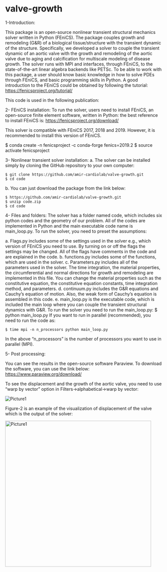 # valve-growth
1-Introduction:

This package is an open-source nonlinear transient structural mechanics solver written in Python (FEniCS). The package couples growth and remodeling (G&R) of a biological tissue/structure with the transient dynamic of the structure. Specifically, we developed a solver to couple the transient dynamic of an aortic valve with the growth and remodeling of the aortic valve due to aging and calcification for multiscale modeling of disease growth. 
The solver runs with MPI and interfaces, through FEniCS, to the state-of-the-art linear algebra backends like PETSc. To be able to work with this package, a user should know basic knowledge in how to solve PDEs through FEniCS, and basic programming skills in Python. A good introduction to the FEniCS could be obtained by following the tutorial: 
https://fenicsproject.org/tutorial/

This code is used in the following publication:



2- FEniCS installation:
To run the solver, users need to install FEniCS, an open-source finite element software, written in Python: the best reference to install FEniCS is: 
https://fenicsproject.org/download/
	
This solver is compatible with FEniCS 2017, 2018 and 2019. However, it is recommended to install this version of FEniCS. 

$ conda create -n fenicsproject -c conda-forge fenics=2019.2
$ source activate fenicsproject

3- Nonlinear transient solver installation:
a.	The solver can be installed simply by cloning the GitHub repository to your own computer:


	$ git clone https://github.com/amir-cardiolab/valve-growth.git
	$ cd code
	
	
b.	You can just download the package from the link below:


	$ https://github.com/amir-cardiolab/valve-growth.git
	$ unzip code.zip
	$ cd code

4- Files and folders:
	The solver has a folder named code, which includes six python codes and the geometry of our problem.
All of the codes are implemented in Python and the main executable code name is main_loop.py. 
To run the solver, you need to preset the assumptions:

a.	Flags.py  includes some of the settings used in the solver e.g., which version of FEniCS you need to use. By turning on or off the flags the settings may be changed. All of the flags have comments in the code and are explained in the code. 
b.	functions.py   includes some of the functions, which are used in the solver. 
c.	Parameters.py  includes all of the parameters used in the solver. The time integration, the material properties, the circumferential and normal directions for growth and remodeling are implemented in this file. You can change the material properties such as the constitutive equation, the constitutive equation constants, time integration method, and parameters. 
d.	continuum.py   includes the G&R equations and Cauchy’s equation of motion. Also, the weak form of Cauchy’s equation is assembled in this code. 
e.	main_loop.py  is the executable code, which is included the main loop where you can couple the transient structural dynamics with G&R. 
To run the solver you need to run the main_loop.py:
$ python main_loop.py
If you want to run in parallel (recommended), you need to run the code as:

	$ time mpi -n n_processors python main_loop.py

In the above “n_processors” is the number of processors you want to use in parallel (MPI).


5- Post processing: 

You can see the results in the open-source software Paraview. To download the software, you can use the link below: 
https://www.paraview.org/download/
	
To see the displacement and the growth of the aortic valve, you need to use 
“warp by vector” option in Filters->alphabetical->warp by vector:

![Picture1](https://user-images.githubusercontent.com/61292399/114954222-ea25ab00-9e0e-11eb-941c-eea6ef1bda13.png)



Figure-2 is an example of the visualization of displacement of the valve which is  the output of the solver:

<img width="468" alt="Picture1" src="https://user-images.githubusercontent.com/61292399/114954318-1e996700-9e0f-11eb-85b4-e18dc97c2d41.png">







